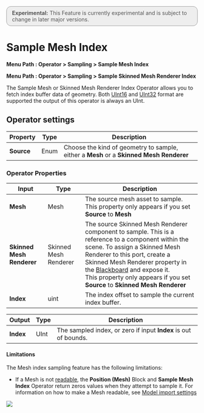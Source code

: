 <div style="border: solid 1px #999; border-radius:12px; background-color:#EEE; padding: 8px; padding-left:14px; color: #555; font-size:14px;"><b>Experimental:</b> This Feature is currently experimental and is subject to change in later major versions.</div>

# Sample Mesh Index

**Menu Path : Operator > Sampling > Sample Mesh Index**

**Menu Path : Operator > Sampling > Sample Skinned Mesh Renderer Index**

The Sample Mesh or Skinned Mesh Renderer Index Operator allows you to fetch index buffer data of geometry. Both [UInt16](https://docs.unity3d.com/ScriptReference/ModelImporterIndexFormat.UInt16.html) and [UInt32](https://docs.unity3d.com/ScriptReference/ModelImporterIndexFormat.UInt32.html) format are supported the output of this operator is always an UInt.

## Operator settings

| **Property** | **Type** | **Description**                                              |
| ------------ | -------- | ------------------------------------------------------------ |
| **Source**   | Enum     | Choose the kind of geometry to sample, either a **Mesh** or a **Skinned Mesh Renderer** |

### Operator Properties

| **Input**                 | **Type**              | **Description**                                              |
| ------------------------- | --------------------- | ------------------------------------------------------------ |
| **Mesh**                  | Mesh                  | The source mesh asset to sample.<br/>This property only appears if you set **Source** to **Mesh** |
| **Skinned Mesh Renderer** | Skinned Mesh Renderer | The source Skinned Mesh Renderer component to sample. This is a reference to a component within the scene. To assign a Skinned Mesh Renderer to this port, create a Skinned Mesh Renderer property in the [Blackboard](Blackboard.md) and expose it.<br/>This property only appears if you set **Source** to **Skinned Mesh Renderer** |
| **Index**                 | uint                  | The index offset to sample the current index buffer.         |

| **Output** | **Type** | **Description**                                              |
| ---------- | -------- | ------------------------------------------------------------ |
| **Index**  | UInt     | The sampled index, or zero if input **Index** is out of bounds. |

#### Limitations

The Mesh index sampling feature has the following limitations:

- If a Mesh is not [readable](https://docs.unity3d.com/ScriptReference/Mesh-isReadable.html), the **Position (Mesh)** Block and **Sample Mesh Index** Operator return zeros values when they attempt to sample it. For information on how to make a Mesh readable, see [Model import settings](https://docs.unity3d.com/Manual/FBXImporter-Model.html)

![](Images/ReadWrite.png)